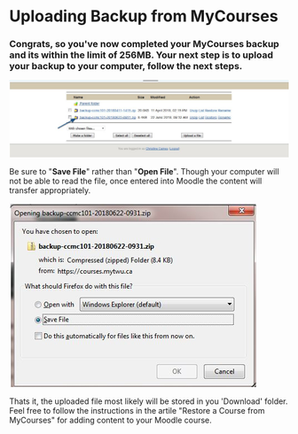 # Uploading Backup from MyCourses

### Congrats, so you've now completed your MyCourses backup and its within the limit of 256MB. Your next step is to upload your backup to your computer, follow the next steps.

![](../.gitbook/assets/cap-1.JPG)

Be sure to "**Save File**" rather than "**Open File**". Though your computer will not be able to read the file, once entered into Moodle the content will transfer appropriately. 

![](../.gitbook/assets/cap-2.JPG)

Thats it, the uploaded file most likely will be stored in you 'Download' folder. Feel free to follow the instructions in the artile "Restore a Course from MyCourses" for adding content to your Moodle course. 

